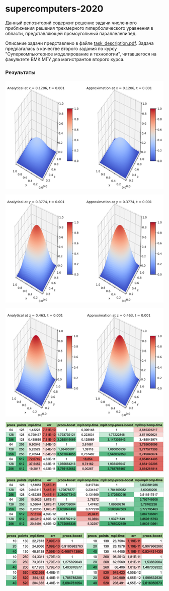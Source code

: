 # supercomputers-2020
Данный репозиторий содержит решение задачи численного приближения решения трехмерного гиперболического уравнения в области, представляющей прямоугольный параллелепипед.

Описание задачи представлено в файле [task_description.pdf](https://github.com/davletov-aa/supercomputers-2020/blob/main/task_description.pdf). Задача предлагалась в качестве второго задания по курсу "Суперкомпьютерное моделирование и технологии", читавшегося на факультете ВМК МГУ дла магистрантов второго курса.

### Результаты

![Figure 1](pics/atX0.1206.png)

![Figure 2](pics/atY0.3774.png)

![Figure 3](pics/atZ0.463.png)

![Figure 4](pics/l1bluegene.png)

![Figure 5](pics/lpibluegene.png)

![Figure 6](pics/l1lpipolus.png)
